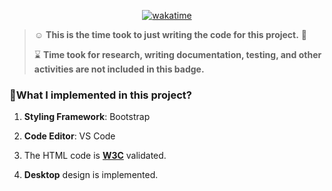 <div align = "center" title = "☺️ This is the time took to just write the code for this project. 🚀">

[![wakatime](https://wakatime.com/badge/user/20baa14b-89a3-4e46-acd9-e4abaeefd2fe/project/c68508ce-6868-4d0c-a861-9b7e7bb87be4.svg?style=for-the-badge)](https://wakatime.com/badge/user/20baa14b-89a3-4e46-acd9-e4abaeefd2fe/project/c68508ce-6868-4d0c-a861-9b7e7bb87be4)

</div>

> ☺️ **This is the time took to just writing the code for this project.** 🚀
>
> ⌛ **Time took for research, writing documentation, testing, and other activities are not included in this badge.**

### 🎯What I implemented in this project?

1. **Styling Framework**: Bootstrap

2. **Code Editor**: VS Code

3. The HTML code is [**W3C**](https://validator.w3.org) validated.

4. **Desktop** design is implemented.
